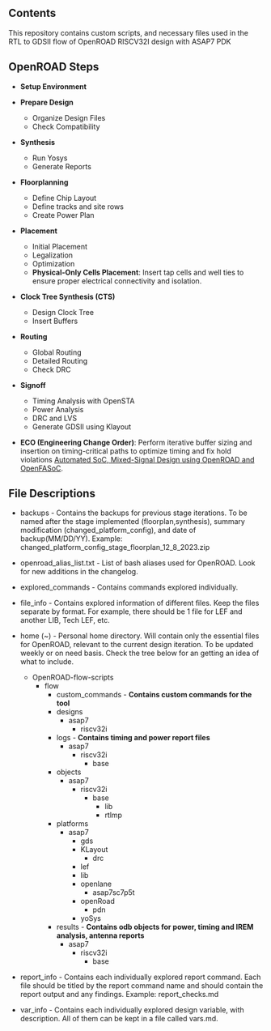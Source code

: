 ## Contents 
This repository contains custom scripts, and necessary files used in the RTL to GDSII flow of OpenROAD RISCV32I design with ASAP7 PDK


## OpenROAD Steps
- **Setup Environment**
  

- **Prepare Design**
  - Organize Design Files
  - Check Compatibility

- **Synthesis**
  - Run Yosys
  - Generate Reports

- **Floorplanning**
  - Define Chip Layout
  - Define tracks and site rows
  - Create Power Plan

- **Placement**
  - Initial Placement
  - Legalization
  - Optimization
  - **Physical-Only Cells Placement**: Insert tap cells and well ties to ensure proper electrical connectivity and isolation.

- **Clock Tree Synthesis (CTS)**
  - Design Clock Tree
  - Insert Buffers

- **Routing**
  - Global Routing
  - Detailed Routing
  - Check DRC

- **Signoff**
  - Timing Analysis with OpenSTA
  - Power Analysis
  - DRC and LVS
  - Generate GDSII using Klayout

- **ECO (Engineering Change Order)**: Perform iterative buffer sizing and insertion on timing-critical paths to optimize timing and fix hold violations [Automated SoC, Mixed-Signal Design using OpenROAD and OpenFASoC](https://theopenroadproject.org/automated-soc-mixed-signal-design-using-openroad-and-openfasoc/).


## File Descriptions 




- backups - Contains the backups for previous stage iterations. To be named after the stage implemented (floorplan,synthesis), summary modification (changed_platform_config), and date of backup(MM/DD/YY). Example: changed_platform_config_stage_floorplan_12_8_2023.zip 

- openroad_alias_list.txt - List of bash aliases used for OpenROAD. Look for new additions in the changelog. 

- explored_commands - Contains commands explored individually.  

- file_info - Contains explored information of different files. Keep the files separate by format. For example, there should be 1 file for LEF and another LIB, Tech LEF, etc.

- home (~) - Personal home directory. Will contain only the essential files for OpenROAD, relevant to the current design iteration. To be updated weekly or on need basis. Check the tree below for an getting an idea of what to include. 
   
    - OpenROAD-flow-scripts
        - flow
            - custom_commands - **Contains custom commands for the tool**
            - designs
                - asap7
                    - riscv32i
            - logs - **Contains timing and power report files**
                - asap7
                    - riscv32i
                        - base
            - objects
                - asap7
                    - riscv32i
                        - base
                            - lib
                            - rtlmp
            - platforms
                - asap7
                    - gds
                    - KLayout
                        - drc
                    - lef
                    - lib
                    - openlane
                        - asap7sc7p5t
                    - openRoad
                        - pdn
                    - yoSys
            - results - **Contains odb objects for power, timing and IREM analysis, antenna reports** 
                - asap7
                    - riscv32i
                        - base

- report_info - Contains each individually explored report command. Each file should be titled by the report command name and should contain the report output and any findings. Example: report_checks.md
 
- var_info - Contains each individually explored design variable, with description. All of them can be kept in a file called vars.md. 
